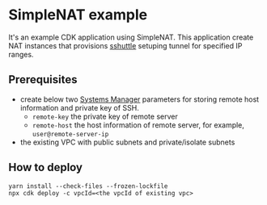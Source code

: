 # SimpleNAT example

It's an example CDK application using SimpleNAT. This application create NAT instances that provisions [sshuttle][sshuttle] setuping tunnel for specified IP ranges.

## Prerequisites
- create below two [Systems Manager][systems-manager] parameters for storing remote host information and private key of SSH.
  - `remote-key` the private key of remote server
  - `remote-host` the host information of remote server, for example, `user@remote-server-ip`
- the existing VPC with public subnets and private/isolate subnets
   
## How to deploy
```
yarn install --check-files --frozen-lockfile
npx cdk deploy -c vpcId=<the vpcId of existing vpc>
```

[sshuttle]: https://github.com/sshuttle/sshuttle
[systems-manager]: https://aws.amazon.com/systems-manager/
